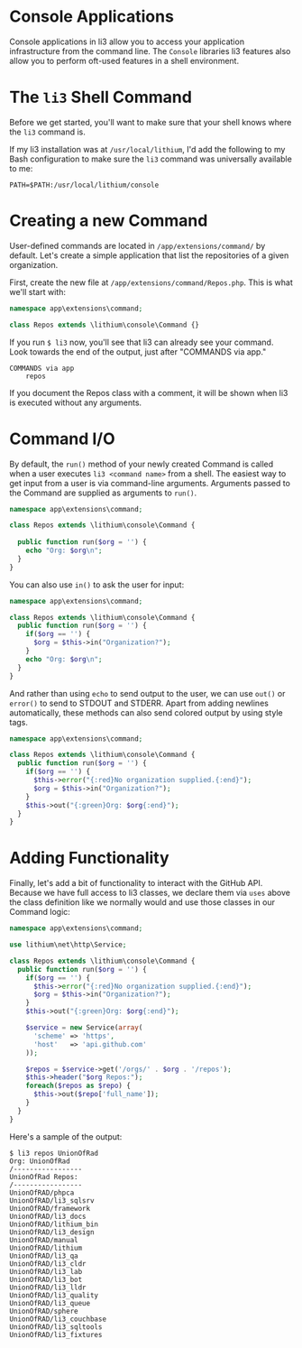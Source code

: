 # Console Applications

Console applications in li3 allow you to access your application
infrastructure from the command line. The `Console` libraries li3
features also allow you to perform oft-used features in a shell
environment.

# The `li3` Shell Command

Before we get started, you'll want to make sure that your shell knows
where the `li3` command is.

If my li3 installation was at `/usr/local/lithium`, I'd add the
following to my Bash configuration to make sure the `li3` command was
universally available to me:

```
PATH=$PATH:/usr/local/lithium/console
```

# Creating a new Command

User-defined commands are located in `/app/extensions/command/` by
default. Let's create a simple application that list the repositories of
a given organization.

First, create the new file at `/app/extensions/command/Repos.php`. This
is what we'll start with:

```php
namespace app\extensions\command;

class Repos extends \lithium\console\Command {}
```

If you run `$ li3` now, you'll see that li3 can already see your
command. Look towards the end of the output, just after "COMMANDS via
app."

```
COMMANDS via app
    repos
```

If you document the Repos class with a comment, it will be shown when
li3 is executed without any arguments.

# Command I/O

By default, the `run()` method of your newly created Command is called
when a user executes `li3 <command name>` from a shell. The easiest way
to get input from a user is via command-line arguments. Arguments passed
to the Command are supplied as arguments to `run()`.

```php
namespace app\extensions\command;

class Repos extends \lithium\console\Command {
  
  public function run($org = '') {
    echo "Org: $org\n";
  }
}
```

You can also use `in()` to ask the user for input:

```php
namespace app\extensions\command;

class Repos extends \lithium\console\Command {
  public function run($org = '') {
    if($org == '') {
      $org = $this->in("Organization?");
    }
    echo "Org: $org\n";
  }
}
```

And rather than using `echo` to send output to the user, we can use
`out()` or `error()` to send to STDOUT and STDERR. Apart from adding
newlines automatically, these methods can also send colored output by using style tags.

```php
namespace app\extensions\command;

class Repos extends \lithium\console\Command {
  public function run($org = '') {
    if($org == '') {
      $this->error("{:red}No organization supplied.{:end}");
      $org = $this->in("Organization?");
    }
    $this->out("{:green}Org: $org{:end}");
  }
}
```

# Adding Functionality

Finally, let's add a bit of functionality to interact with the GitHub
API. Because we have full access to li3 classes, we declare them via
`uses` above the class definition like we normally would and use those
classes in our Command logic:

```php
namespace app\extensions\command;

use lithium\net\http\Service;

class Repos extends \lithium\console\Command {
  public function run($org = '') {
    if($org == '') {
      $this->error("{:red}No organization supplied.{:end}");
      $org = $this->in("Organization?");
    }
    $this->out("{:green}Org: $org{:end}");

    $service = new Service(array(
      'scheme' => 'https',
      'host'   => 'api.github.com'
    ));

    $repos = $service->get('/orgs/' . $org . '/repos');
    $this->header("$org Repos:");
    foreach($repos as $repo) {
      $this->out($repo['full_name']);
    }
  }
}
```

Here's a sample of the output:

```
$ li3 repos UnionOfRad
Org: UnionOfRad
/-----------------
UnionOfRad Repos:
/-----------------
UnionOfRAD/phpca
UnionOfRAD/li3_sqlsrv
UnionOfRAD/framework
UnionOfRAD/li3_docs
UnionOfRAD/lithium_bin
UnionOfRAD/li3_design
UnionOfRAD/manual
UnionOfRAD/lithium
UnionOfRAD/li3_qa
UnionOfRAD/li3_cldr
UnionOfRAD/li3_lab
UnionOfRAD/li3_bot
UnionOfRAD/li3_lldr
UnionOfRAD/li3_quality
UnionOfRAD/li3_queue
UnionOfRAD/sphere
UnionOfRAD/li3_couchbase
UnionOfRAD/li3_sqltools
UnionOfRAD/li3_fixtures
```
